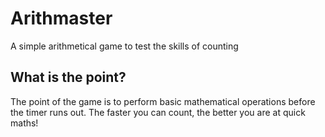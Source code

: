 # Arithmaster
A simple arithmetical game to test the skills of counting

## What is the point?
The point of the game is to perform basic mathematical operations before the timer runs out. The faster you can count, the better you are at quick maths!
